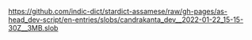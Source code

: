 https://github.com/indic-dict/stardict-assamese/raw/gh-pages/as-head_dev-script/en-entries/slobs/candrakanta_dev__2022-01-22_15-15-30Z__3MB.slob  
